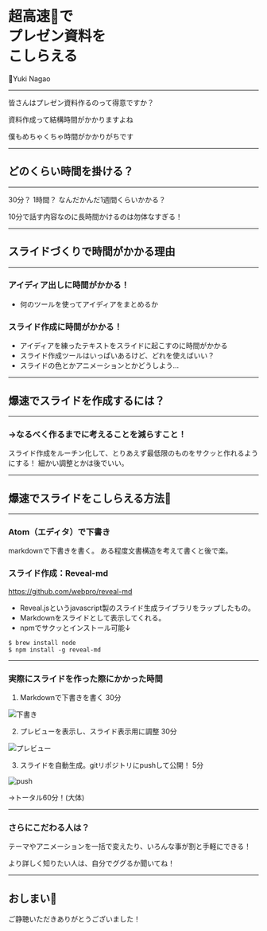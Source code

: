 
# 超高速🚀で<br>プレゼン資料を<br>こしらえる

📝Yuki Nagao

---

皆さんはプレゼン資料作るのって得意ですか？

>>>

資料作成って結構時間がかかりますよね

>>>

僕もめちゃくちゃ時間がかかりがちです

---

## どのくらい時間を掛ける？

---

30分？ 1時間？ なんだかんだ1週間くらいかかる？

<p class="fragment">10分で話す内容なのに長時間かけるのは勿体なすぎる！</p>

---

## スライドづくりで時間がかかる理由

---

### アイディア出しに時間がかかる！

- 何のツールを使ってアイディアをまとめるか

>>>

### スライド作成に時間がかかる！

- アイディアを練ったテキストをスライドに起こすのに時間がかかる
- スライド作成ツールはいっぱいあるけど、どれを使えばいい？
- スライドの色とかアニメーションとかどうしよう...

---

## 爆速でスライドを作成するには？

---

### →なるべく作るまでに考えることを減らすこと！

スライド作成をルーチン化して、とりあえず最低限のものをサクッと作れるようにする！
細かい調整とかは後でいい。

---

## 爆速でスライドをこしらえる方法💪

---

### Atom（エディタ）で下書き

markdownで下書きを書く。
ある程度文書構造を考えて書くと後で楽。

>>>

### スライド作成：Reveal-md

https://github.com/webpro/reveal-md

- Reveal.jsというjavascript製のスライド生成ライブラリをラップしたもの。
- Markdownをスライドとして表示してくれる。
- npmでサクッとインストール可能↓

```
$ brew install node
$ npm install -g reveal-md
```

---

### 実際にスライドを作った際にかかった時間

>>>

1. Markdownで下書きを書く 30分

![下書き](/attachments/202107_lt_revealmd/1.png)

>>>

2. プレビューを表示し、スライド表示用に調整 30分

![プレビュー](/attachments/202107_lt_revealmd/2.png)

>>>

3. スライドを自動生成。gitリポジトリにpushして公開！ 5分

![push](/attachments/202107_lt_revealmd/3.png)

>>>

→トータル60分！(大体)

---

### さらにこだわる人は？

>>>

テーマやアニメーションを一括で変えたり、いろんな事が割と手軽にできる！

より詳しく知りたい人は、自分でググるか聞いてね！

---

## おしまい🍵

ご静聴いただきありがとうございました！
